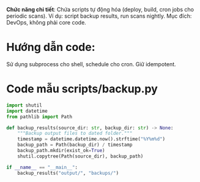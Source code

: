 **Chức năng chi tiết**: Chứa scripts tự động hóa (deploy, build, cron jobs cho periodic scans). Ví dụ: script backup results, run scans nightly. Mục đích: DevOps, không phải core code.

# Hướng dẫn code:

Sử dụng subprocess cho shell, schedule cho cron. Giữ idempotent.

# Code mẫu scripts/backup.py
```python
import shutil
import datetime
from pathlib import Path

def backup_results(source_dir: str, backup_dir: str) -> None:
    """Backup output files to dated folder."""
    timestamp = datetime.datetime.now().strftime("%Y%m%d")
    backup_path = Path(backup_dir) / timestamp
    backup_path.mkdir(exist_ok=True)
    shutil.copytree(Path(source_dir), backup_path)

if __name__ == "__main__":
    backup_results("output/", "backups/")
```